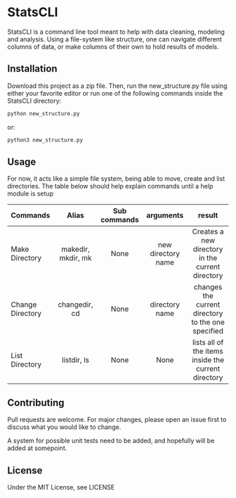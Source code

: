 # StatsCLI

StatsCLI is a command line tool meant to help with data cleaning, modeling and analysis. Using a file-system like structure, one can navigate different columns of data, or make columns of their own to hold results of models. 

## Installation

Download this project as a zip file. Then, run the new_structure.py file using either your favorite editor or run one of the following commands inside the StatsCLI directory:
```bash
python new_structure.py
```
or:
```bash
python3 new_structure.py
```

## Usage

For now, it acts like a simple file system, being able to move, create and list directories. The table below should help explain commands until a help module is setup

| Commands    | Alias | Sub commands | arguments | result | 
| :---        |    :----:   |      :---: | :----: | :----: |
| Make Directory | makedir, mkdir, mk | None | new directory name | Creates a new directory in the current directory |
| Change Directory | changedir, cd | None | directory name | changes the current directory to the one specified |
| List Directory | listdir, ls | None | None | lists all of the items inside the current directory 
## Contributing

Pull requests are welcome. For major changes, please open an issue first
to discuss what you would like to change.

A system for possible unit tests need to be added, and hopefully will be added at somepoint.

## License

Under the MIT License, see LICENSE
